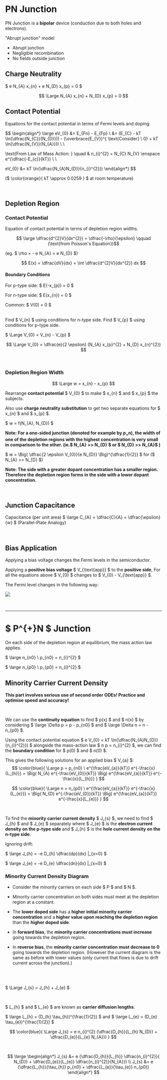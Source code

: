 # PN Junction

PN Junction is a **bipolar** device (conduction due to both holes and electrons).

"Abrupt junction" model

* Abrupt junction
* Negligible recombination
* No fields outside junction


## Charge Neutrality 

$ e N_{A} x_{n} + e N_{D} x_{p} = 0 $

$$ \Large N_{A} x_{n} + N_{D} x_{p} = 0 $$


## Contact Potential

Equations for the contact potential in terms of Fermi levels and doping:

$$ 
\begin{align*}
\large eV_{0} &= E_{Fn} - E_{Fp} \\
&= (E_{C} - kT \ln(\dfrac{N_{C}}{N_{D}})) - (\overbrace{E_{V}}^{ \text{Consider} \ 0} + kT \ln(\dfrac{N_{V}}{N_{A}})) \\ \\

\text{From Law of Mass Action: } \quad & n_{i}^{2} = N_{C} N_{V} \enspace e^{\dfrac{-E_{c}}{kT}} \\ \\

eV_{0} &= kT \ln(\dfrac{N_{A}N_{D}}{n_{i}^{2}})
\end{align*}
$$


($ \color{orange}{ kT \approx 0.0259 } $ at room temperature) 

</br>

## Depletion Region

### Contact Potential
Equation of contact potential in terms of depletion region widths.

$$ \large \dfrac{d^{2}V}{dx^{2}} = \dfrac{-\rho}{\epsilon} \qquad (\text{from Poisson's Equation})$$

(eg. $ \rho = - e N_{A} = e N_{D} $)

$$ E(x) = \dfrac{dV}{dx} = \int \dfrac{d^{2}V}{dx^{2}} dx $$

#### Boundary Conditions

For p-type side: $ E(-x_{p}) = 0 $

For n-type side: $ E(x_{n}) = 0 $

Common: $ V(0) = 0 $

</br>
Find $ V_{n} $ using conditions for n-type side.
Find $ V_{p} $ using conditions for p-type side.

$ \Large V_{0} = V_{n} - V_{p} $

$$ \Large V_{0} = \dfrac{e}{2 \epsilon} (N_{A} x_{p}^{2} + N_{D} x_{n}^{2}) $$




</br>

### Depletion Region Width

$$ \Large w = x_{n} - x_{p} $$

Rearrange **contact potential** $ V_{0} $ to make $ x_{n} $ and $ x_{p} $ the subjects.

Also use **charge neutrality substitution** to get two separate equations for $ x_{n} $ and $ x_{p} $.

$ w = f(N_{A}, N_{D}) $

**Note: For a one-sided junction (denoted for example by $p_{+}n$), the width of one of the depletion regions with the highest concentration is very small in comparison to the other. (ie.$ N_{A} >> N_{D} $ or $ N_{D} >> N_{A}$ )**

$ w = \Big( \dfrac{2 \epsilon V_{0}}{e N_{D}} \Big)^{\dfrac{1}{2}} $ for ($ N_{A} >> N_{D} $)

**Note: The side with a greater dopant concentration has a smaller region. Therefore the depletion region forms in the side with a lower dopant concentration.**


</br>

## Junction Capacitance

Capacitance (per unit area) $ \large C_{A} = \dfrac{C}{A} = \dfrac{\epsilon}{w} $ (Parallel-Plate Analogy)


</br>

## Bias Application

Applying a bias voltage changes the Fermi levels in the semiconductor.



Applying a **positive bias voltage** $ V_{\text{app}} $ to the **positive side**, For all the equations above $ V_{0} $ changes to $ V_{0} - V_{\text{app}} $.

The Fermi level changes in the following way:

<img src="/assets/fermi-bias.png"></img>

</br><hr>

# $ P^{+}N $ Junction

On each side of the depletion region at equilibrium, the mass action law applies.

$ \large n_{n0} \ p_{n0} = n_{i}^{2} $

$ \large n_{p0} \ p_{p0} = n_{i}^{2} $

## Minority Carrier Current Density

**This part involves serious use of second order ODEs! Practice and optimise speed and accuracy!**

</br>

We can use the **continuity equation** to find $ p(x) $ and $ n(x) $ by considering $ \large \Delta p = p - p_{n0} $ and $ \large \Delta n = n - n_{p0} $.  

Using the contact potential equation $ e V_{0} = kT \ln(\dfrac{N_{A}N_{D}}{n_{i}^{2}}) $ alongside the mass-action law $ n p = n_{i}^{2} $, we can find the **boundary condition** for $ p(0) $ and $ n(0) $.  

This gives the following solutions for an applied bias $ V_{a} $:
$$ \color{blue}{ \Large p = p_{n0} \ e^{\frac{eV_{a}}{kT}} e^{-\frac{x}{L_{h}}} = \Big( N_{A} e^{-\frac{eV_{0}}{kT}} \Big) e^{\frac{eV_{a}}{kT}} e^{-\frac{x}{L_{h}}} } $$

$$ \color{blue}{ \Large n = n_{p0} \ e^{\frac{eV_{a}}{kT}} e^{-\frac{x}{L_{e}}} = \Big( N_{D} e^{-\frac{eV_{0}}{kT}} \Big) e^{\frac{eV_{a}}{kT}} e^{-\frac{x}{L_{e}}} } $$

</br>


To find the **minority carrier current density** $ J_{s} $, we need to find $ J_{h} $ and $ J_{e} $ separately where $ J_{e} $ is the **electron current density on the p-type side** and $ J_{h} $ is the **hole current density on the n-type side**:

Ignoring drift:

$ \large J_{h} = -e D_{h} \dfrac{dp}{dx} |_{x=0} $

$ \large J_{e} = -e D_{e} \dfrac{dn}{dx} |_{x=0} $


### Minority Current Density Diagram

* Consider the minority carriers on each side $ P $ and $ N $. 
 
* Minority carrier concentration on both sides must meet at the depletion region at a constant.

* The **lower doped side** has a **higher initial minority carrier concentration** and a **higher value upon reaching the depletion region** than the **higher doped side**.

* In **forward bias**, the **minority carrier concentrations must increase** going towards the depletion region.

* In **reverse bias**, the **minority carrier concentration must decrease to 0** going towards the depletion region. (However the current diagram is the same as before with lower values (only current that flows is due to drift current across the junction).)

</br>

<insert diagram here>


</br>

$ \Large J_{s} = J_{h} + J_{e} $ 

</br>

$ L_{h} $ and $ L_{e} $ are known as **carrier diffusion lengths**.

$ \large L_{h} = (D_{h} \tau_{h})^{\frac{1}{2}} $ and $ \large L_{e} = (D_{e} \tau_{e})^{\frac{1}{2}} $

$$ \color{blue}{ \Large J_{s} = e n_{i}^{2} (\dfrac{D_{h}}{L_{h} N_{D}} + \dfrac{D_{e}}{L_{e} N_{A}}) } $$

</br>

$$
\large
\begin{align*}
J_{s} &= e (\dfrac{D_{h}}{L_{h}} \dfrac{n_{i}^{2}}{ N_{D}} + \dfrac{D_{e}}{L_{e}} \dfrac{n_{i}^{2}}{N_{A}}) \\
J_{s} &= e (\dfrac{L_{h}}{\tau_{h}} p_{n0} + \dfrac{L_{e}}{\tau_{e}} n_{p0})
\end{align*}
$$




